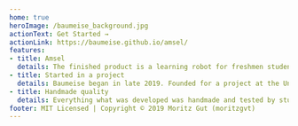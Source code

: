 ```yaml
---
home: true
heroImage: /baumeise_background.jpg
actionText: Get Started →
actionLink: https://baumeise.github.io/amsel/
features:
- title: Amsel 
  details: The finished product is a learning robot for freshmen students called Amsel.
- title: Started in a project
  details: Baumeise began in late 2019. Founded for a project at the University of Media in Stuttgart.
- title: Handmade quality
  details: Everything what was developed was handmade and tested by students.
footer: MIT Licensed | Copyright © 2019 Moritz Gut (moritzgvt)
---
```

